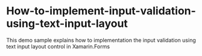 # How-to-implement-input-validation-using-text-input-layout
This demo sample explains how to implementation the input validation using text input layout control in Xamarin.Forms
